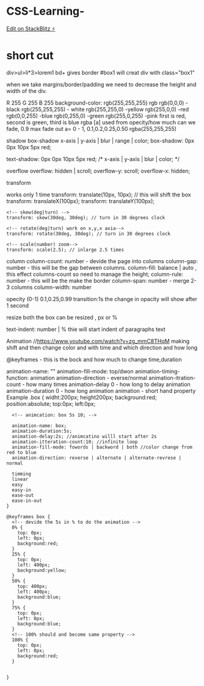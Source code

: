 # CSS-Learning-

[Edit on StackBlitz ⚡️](https://stackblitz.com/edit/web-platform-dkqtho)

# short cut
div>ul>li*3>lorem1
bd+ gives border
#box1 will creat div with class="box1"

when we take margins/border/padding we need to decrease the height and width of the div.

R 255
G 255
B 255
background-color: rgb(255,255,255)
rgb
   rgb(0,0,0) - black
   rgb(255,255,255) - white
   rgb(255,255,0) -yellow
   rgb(255,0,0) -red
   rgb(0,0,255) -blue
   rgb(0,255,0) -green
   rgb(255,0,255) -pink
   first is red, second is green, third is blue
rgba
   [a] used from opecity/how much can we fade, 0.9 max fade out
   a= 0 - 1, 0.1,0.2,0.25,0.50
   rgba(255,255,255)

shadow
   box-shadow x-axis | y-axis | blur | range | color;
   box-shadow: 0px 0px 10px 5px red;

   text-shadow: 0px 0px 10px 5px red; /* x-axis | y-axis | blur | color; */

overflow
  overflow: hidden | scroll;
  overflow-y: scroll;
  overflow-x: hidden;

transform
  <!-- transform -->
  works only 1 time
  transform: translate(10px, 10px); // this will shift the box
    transform: translateX(100px);
    transform: translateY(100px);

    <!-- skew(deg|turn) -->
    transform: skew(30deg, 30deg); // turn in 30 degrees clock

    <!-- rotate(deg|turn) work on x,y,x axia-->
    transform: rotate(30deg, 30deg); // turn in 30 degrees clock

    <!-- scale(number) zoom-->
    transform: scale(2.5); // inlarge 2.5 times 
column
    <!-- https://www.youtube.com/watch?v=zg_mmC8THqM -->
    column-count: number - devide the page into columns
    column-gap: number - this will be the gap between columns.
    column-fill: balance | auto , this effect columns-count so need to manage the height;
    column-rule: number - this will be the make the border
    column-span: number - merge 2-3 columns
    column-width: number

opecity (0-1) 0.1,0.25,0.99
transition:1s the change in opacity will show after 1 second

resize both
    the box can be resized , px or %

text-indent: number | %
    thie will start indent of paragraphs text 

Animation               //https://www.youtube.com/watch?v=zg_mmC8THqM
  making shift and then change color and with time and which direction and how long

  @keyframes - this is the bock and how much to change time,duration

  animation-name: ""
  animation-fill-mode: top/dwon
  animation-timing-function: animation
  animation-direction - everse/normal
  animation-itration-count - how many times
  animation-delay 0 - how long to delay animation
  animation-duration 0 - how long animation
  animation - short hand property
  Example
    .box {
      widht:200px; height200px;
      background:red;
      position:absolute;
      top:0px;
      left:0px;
   
      <!-- animcation: box 5s 10; -->
         
      animation-name: box;
      animation-duration:5s;
      animation-delay:2s; //animcatino willl start after 2s 
      animation-itteration-count:10; //infinite loop
      animation-fill-mode: fowords | backword | both //color change from red to blue
      animation-direction: reverse | alternate | alternate-revrese | normal

      timming
      linear
      easy
      easy-in
      ease-out
      ease-in-out
    }

    @keyframes box {
      <!-- devide the 5s in % to do the animation -->
      0% {
        top: 0px;
        left: 0px;
        background:red;
      }
      25% {
        top: 0px;
        left: 400px;
        background:yellow;
      }
      50% {
        top: 400px;
        left: 400px;
        background:blue;
      }
      75% {
        top: 0px;
        left: 0px;
        background:blue;
      }
      <!-- 100% should and become same property -->
      100% {
        top: 0px;
        left: 0px;
        background:red;
      }


    }

